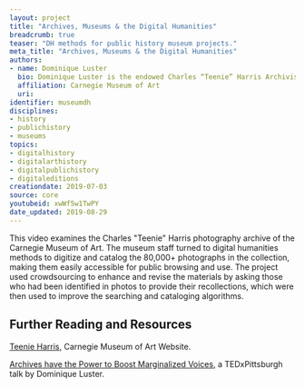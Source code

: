 ```yaml
---
layout: project
title: "Archives, Museums & the Digital Humanities"
breadcrumb: true
teaser: "DH methods for public history museum projects."
meta_title: "Archives, Museums & the Digital Humanities"
authors:
- name: Dominique Luster
  bio: Dominique Luster is the endowed Charles “Teenie” Harris Archivist at the Carnegie Museum of Art. Teenie Harris was a self-taught African-American photographer whose record of Pittsburgh life in the mid-20th century consists of almost 80,000 images. Luster’s work with the Harris Archive includes innovative uses of information and computational archival science for public engagement. Additionally, Luster’s research looks at various historiographical approaches to culturally competent, racially conscious archival practices.
  affiliation: Carnegie Museum of Art
  uri:
identifier: museumdh
disciplines:
- history
- publichistory
- museums
topics:
- digitalhistory
- digitalarthistory
- digitalpublichistory
- digitaleditions
creationdate: 2019-07-03
source: core
youtubeid: xwWf5w1TwPY
date_updated: 2019-08-29
---
```



This video examines the Charles "Teenie" Harris photography archive of the Carnegie Museum of Art. The museum staff turned to digital humanities methods to digitize and catalog the 80,000+ photographs in the collection, making them easily accessible for public browsing and use. The project used crowdsourcing to enhance and revise the materials by asking those who had been identified in photos to provide their recollections, which were then used to improve the searching and cataloging algorithms.

## Further Reading and Resources
 [Teenie Harris](https://cmoa.org/art/teenie-harris-archive/), Carnegie Museum of Art Website.

[Archives have the Power to Boost Marginalized Voices](https://www.youtube.com/watch?v=XsNPlBBi1IE&t=12s ), a TEDxPittsburgh talk by Dominique Luster.

